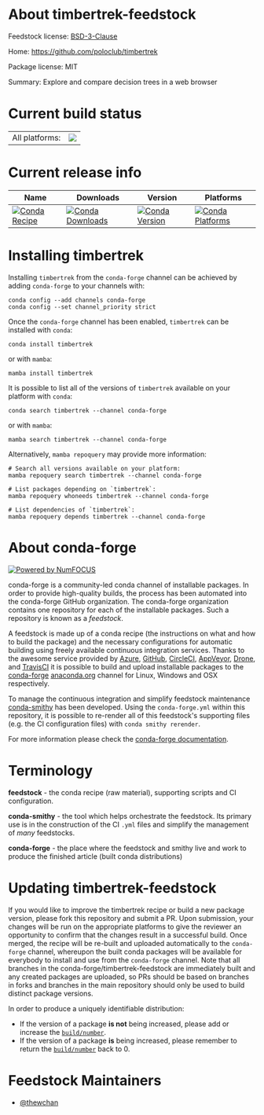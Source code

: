 About timbertrek-feedstock
==========================

Feedstock license: [BSD-3-Clause](https://github.com/conda-forge/timbertrek-feedstock/blob/main/LICENSE.txt)

Home: https://github.com/poloclub/timbertrek

Package license: MIT

Summary: Explore and compare decision trees in a web browser

Current build status
====================


<table><tr><td>All platforms:</td>
    <td>
      <a href="https://dev.azure.com/conda-forge/feedstock-builds/_build/latest?definitionId=23846&branchName=main">
        <img src="https://dev.azure.com/conda-forge/feedstock-builds/_apis/build/status/timbertrek-feedstock?branchName=main">
      </a>
    </td>
  </tr>
</table>

Current release info
====================

| Name | Downloads | Version | Platforms |
| --- | --- | --- | --- |
| [![Conda Recipe](https://img.shields.io/badge/recipe-timbertrek-green.svg)](https://anaconda.org/conda-forge/timbertrek) | [![Conda Downloads](https://img.shields.io/conda/dn/conda-forge/timbertrek.svg)](https://anaconda.org/conda-forge/timbertrek) | [![Conda Version](https://img.shields.io/conda/vn/conda-forge/timbertrek.svg)](https://anaconda.org/conda-forge/timbertrek) | [![Conda Platforms](https://img.shields.io/conda/pn/conda-forge/timbertrek.svg)](https://anaconda.org/conda-forge/timbertrek) |

Installing timbertrek
=====================

Installing `timbertrek` from the `conda-forge` channel can be achieved by adding `conda-forge` to your channels with:

```
conda config --add channels conda-forge
conda config --set channel_priority strict
```

Once the `conda-forge` channel has been enabled, `timbertrek` can be installed with `conda`:

```
conda install timbertrek
```

or with `mamba`:

```
mamba install timbertrek
```

It is possible to list all of the versions of `timbertrek` available on your platform with `conda`:

```
conda search timbertrek --channel conda-forge
```

or with `mamba`:

```
mamba search timbertrek --channel conda-forge
```

Alternatively, `mamba repoquery` may provide more information:

```
# Search all versions available on your platform:
mamba repoquery search timbertrek --channel conda-forge

# List packages depending on `timbertrek`:
mamba repoquery whoneeds timbertrek --channel conda-forge

# List dependencies of `timbertrek`:
mamba repoquery depends timbertrek --channel conda-forge
```


About conda-forge
=================

[![Powered by
NumFOCUS](https://img.shields.io/badge/powered%20by-NumFOCUS-orange.svg?style=flat&colorA=E1523D&colorB=007D8A)](https://numfocus.org)

conda-forge is a community-led conda channel of installable packages.
In order to provide high-quality builds, the process has been automated into the
conda-forge GitHub organization. The conda-forge organization contains one repository
for each of the installable packages. Such a repository is known as a *feedstock*.

A feedstock is made up of a conda recipe (the instructions on what and how to build
the package) and the necessary configurations for automatic building using freely
available continuous integration services. Thanks to the awesome service provided by
[Azure](https://azure.microsoft.com/en-us/services/devops/), [GitHub](https://github.com/),
[CircleCI](https://circleci.com/), [AppVeyor](https://www.appveyor.com/),
[Drone](https://cloud.drone.io/welcome), and [TravisCI](https://travis-ci.com/)
it is possible to build and upload installable packages to the
[conda-forge](https://anaconda.org/conda-forge) [anaconda.org](https://anaconda.org/)
channel for Linux, Windows and OSX respectively.

To manage the continuous integration and simplify feedstock maintenance
[conda-smithy](https://github.com/conda-forge/conda-smithy) has been developed.
Using the ``conda-forge.yml`` within this repository, it is possible to re-render all of
this feedstock's supporting files (e.g. the CI configuration files) with ``conda smithy rerender``.

For more information please check the [conda-forge documentation](https://conda-forge.org/docs/).

Terminology
===========

**feedstock** - the conda recipe (raw material), supporting scripts and CI configuration.

**conda-smithy** - the tool which helps orchestrate the feedstock.
                   Its primary use is in the construction of the CI ``.yml`` files
                   and simplify the management of *many* feedstocks.

**conda-forge** - the place where the feedstock and smithy live and work to
                  produce the finished article (built conda distributions)


Updating timbertrek-feedstock
=============================

If you would like to improve the timbertrek recipe or build a new
package version, please fork this repository and submit a PR. Upon submission,
your changes will be run on the appropriate platforms to give the reviewer an
opportunity to confirm that the changes result in a successful build. Once
merged, the recipe will be re-built and uploaded automatically to the
`conda-forge` channel, whereupon the built conda packages will be available for
everybody to install and use from the `conda-forge` channel.
Note that all branches in the conda-forge/timbertrek-feedstock are
immediately built and any created packages are uploaded, so PRs should be based
on branches in forks and branches in the main repository should only be used to
build distinct package versions.

In order to produce a uniquely identifiable distribution:
 * If the version of a package **is not** being increased, please add or increase
   the [``build/number``](https://docs.conda.io/projects/conda-build/en/latest/resources/define-metadata.html#build-number-and-string).
 * If the version of a package **is** being increased, please remember to return
   the [``build/number``](https://docs.conda.io/projects/conda-build/en/latest/resources/define-metadata.html#build-number-and-string)
   back to 0.

Feedstock Maintainers
=====================

* [@thewchan](https://github.com/thewchan/)

